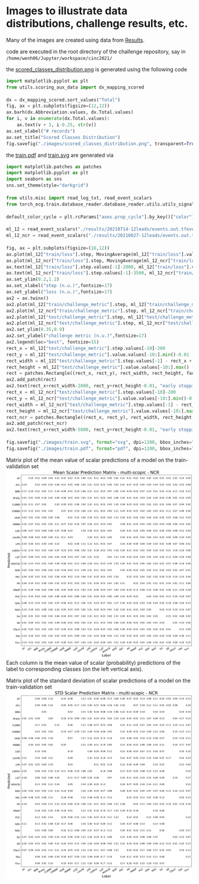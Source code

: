 # Images to illustrate data distributions, challenge results, etc.

Many of the images are created using data from [Results](/results/).

code are executed in the root directory of the challenge repository, say in `/home/wenh06/Jupyter/workspace/cinc2021/`

the [scored_classes_distribution.png](/images/scored_classes_distribution.png) is generated using the following code

```python
import matplotlib.pyplot as plt
from utils.scoring_aux_data import dx_mapping_scored

dx = dx_mapping_scored.sort_values("Total")
fig, ax = plt.subplots(figsize=(12,12))
ax.barh(dx.Abbreviation.values, dx.Total.values)
for i, v in enumerate(dx.Total.values):
    ax.text(v + 3, i-0.25, str(v))
ax.set_xlabel("# records")
ax.set_title("Scored Classes Distribution")
fig.savefig("./images/scored_classes_distribution.png", transparent=True, bbox_inches="tight")
```

the [train.pdf](/images/train.pdf) and [train.svg](/images/train.svg) are generated via
```python
import matplotlib.patches as patches
import matplotlib.pyplot as plt
import seaborn as sns
sns.set_theme(style="darkgrid")

from utils.misc import read_log_txt, read_event_scalars
from torch_ecg.train.database_reader.database_reader.utils.utils_signal import MovingAverage

default_color_cycle = plt.rcParams["axes.prop_cycle"].by_key()["color"]

ml_12 = read_event_scalars("./results/20210714-12leads/events.out.tfevents.1626180427.Precision-7920-TowerOPT_ECG_CRNN_CINC2021_multi_scopic_leadwise_adamw_amsgrad_LR_0.001_BS_128_tranche_all")
ml_12_ncr = read_event_scalars("./results/20210827-12leads/events.out.tfevents.1630045554.Precision-7920-TowerOPT_ECG_CRNN_CINC2021_multi_scopic_leadwise_adamw_amsgrad_LR_0.001_BS_64_tranche_all")

fig, ax = plt.subplots(figsize=(16,12))
ax.plot(ml_12["train/loss"].step, MovingAverage(ml_12["train/loss"].value)._ema(), label="train-loss", color=default_color_cycle[0])
ax.plot(ml_12_ncr["train/loss"].step, MovingAverage(ml_12_ncr["train/loss"].value)._ema(), label="train-loss-ncr", color=default_color_cycle[1])
ax.text(ml_12["train/loss"].step.values[-1]-2000, ml_12["train/loss"].value.values[-1]-0.09, "train-loss", c=default_color_cycle[0], fontsize=14)
ax.text(ml_12_ncr["train/loss"].step.values[-1]-3500, ml_12_ncr["train/loss"].value.values[-1]-0.025, "train-loss-ncr", c=default_color_cycle[1], fontsize=14)
ax.set_ylim(0.2,1.2)
ax.set_xlabel("step (n.u.)",fontsize=17)
ax.set_ylabel("loss (n.u.)",fontsize=17)
ax2 = ax.twinx()
ax2.plot(ml_12["train/challenge_metric"].step, ml_12["train/challenge_metric"].value, marker="x", label="train-cm", linestyle="solid", color=default_color_cycle[2])
ax2.plot(ml_12_ncr["train/challenge_metric"].step, ml_12_ncr["train/challenge_metric"].value, marker="x", label="train-cm-ncr", linestyle="dashed", color=default_color_cycle[3])
ax2.plot(ml_12["test/challenge_metric"].step, ml_12["test/challenge_metric"].value, marker="x", label="train-val-cm", linestyle="dotted", color=default_color_cycle[4])
ax2.plot(ml_12_ncr["test/challenge_metric"].step, ml_12_ncr["test/challenge_metric"].value, marker="x", label="train-val-cm-ncr", linestyle="dashdot", color=default_color_cycle[5])
ax2.set_ylim(0.35,0.9)
ax2.set_ylabel("challenge metric (n.u.)",fontsize=17)
ax2.legend(loc="best", fontsize=15)
rect_x = ml_12["test/challenge_metric"].step.values[-10]-200
rect_y = ml_12["test/challenge_metric"].value.values[-10:].min()-0.01
rect_width = ml_12["test/challenge_metric"].step.values[-1] - rect_x + 200
rect_height = ml_12["test/challenge_metric"].value.values[-10:].max() - rect_y + 0.01
rect = patches.Rectangle((rect_x, rect_y), rect_width, rect_height, facecolor="r",alpha=0.3)
ax2.add_patch(rect)
ax2.text(rect_x+rect_width-2000, rect_y+rect_height-0.01, "early stopping", fontsize=13.5, c="r")
rect_x = ml_12_ncr["test/challenge_metric"].step.values[-10]-200
rect_y = ml_12_ncr["test/challenge_metric"].value.values[-10:].min()-0.01
rect_width = ml_12_ncr["test/challenge_metric"].step.values[-1] - rect_x + 200
rect_height = ml_12_ncr["test/challenge_metric"].value.values[-10:].max() - rect_y + 0.01
rect_ncr = patches.Rectangle((rect_x, rect_y), rect_width, rect_height, linewidth=1, facecolor="r",alpha=0.3)
ax2.add_patch(rect_ncr)
ax2.text(rect_x+rect_width-5000, rect_y+rect_height-0.01, "early stopping", fontsize=13.5, c="r")

fig.savefig("./images/train.svg", format="svg", dpi=1200, bbox_inches="tight")
fig.savefig("./images/train.pdf", format="pdf", dpi=1200, bbox_inches="tight")
```

Matrix plot of the mean value of scalar predictions of a model on the train-validation set
![matrix_mean_scalar](/images/mean-scalar-prediction-matrix-multi-scopic-ncr.svg)
Each column is the mean value of scalar (probability) predictions of the label to corresponding classes (on the left vertical axis).

Matrix plot of the standard deviation of scalar predictions of a model on the train-validation set
![matrix_std_scalar](/images/std-scalar-prediction-matrix-multi-scopic-ncr.svg)
